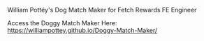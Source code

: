 William Pottéy's Dog Match Maker for Fetch Rewards FE Engineer

Access the Doggy Match Maker Here: 
https://williampottey.github.io/Doggy-Match-Maker/
